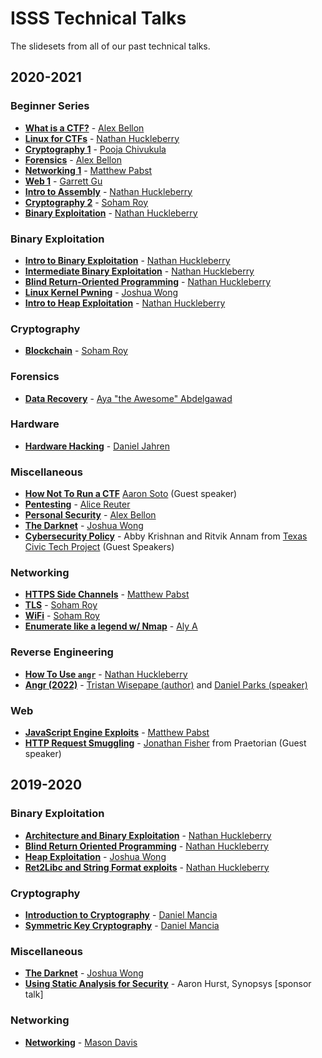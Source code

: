 # ISSS Technical Talks

The slidesets from all of our past technical talks.

## 2020-2021

### Beginner Series
- **[What is a CTF?](beginner-series/What-is-a-CTF.pdf)** - [Alex Bellon](https://github.com/alex-bellon)
- **[Linux for CTFs](beginner-series/Linux-for-CTFs.pdf)** - [Nathan Huckleberry](https://github.com/Nathan-Huckleberry)
- **[Cryptography 1](beginner-series/Cryptography-1.pdf)** - [Pooja Chivukula](https://github.com/poojachiv)
- **[Forensics](beginner-series/Forensics.pdf)** - [Alex Bellon](https://github.com/alex-bellon)
- **[Networking 1](beginner-series/Networking-1.pdf)** - [Matthew Pabst](https://github.com/PabstMatthew)
- **[Web 1](beginner-series/Web-1.pdf)** - [Garrett Gu](https://github.com/garrettgu10)
- **[Intro to Assembly](beginner-series/Intro-to-Assembly.pdf)** - [Nathan Huckleberry](https://github.com/Nathan-Huckleberry)
- **[Cryptography 2](beginner-series/Cryptography-2.pdf)** - [Soham Roy](https://github.com/Soham3-1415)
- **[Binary Exploitation](beginner-series/Binary.pdf)** - [Nathan Huckleberry](https://github.com/Nathan-Huckleberry)

### Binary Exploitation
- **[Intro to Binary Exploitation](Intro-to-Binary.pdf)** - [Nathan Huckleberry](https://github.com/Nathan-Huckleberry)
- **[Intermediate Binary Exploitation](Intermediate-Binary-Exploitation.pdf)** - [Nathan Huckleberry](https://github.com/Nathan-Huckleberry)
- **[Blind Return-Oriented Programming](Blind-Return-Oriented-Programming.pdf)** - [Nathan Huckleberry](https://github.com/Nathan-Huckleberry)
- **[Linux Kernel Pwning](Linux-Kernel-Pwning.pdf)** - [Joshua Wong](https://github.com/JWong101)
- **[Intro to Heap Exploitation](Intro-to-Binary.pdf)** - [Nathan Huckleberry](https://github.com/Nathan-Huckleberry)

### Cryptography
- **[Blockchain](Blockchain.pdf)** - [Soham Roy](https://github.com/Soham3-1415)

### Forensics
- **[Data Recovery](Data-Recovery.pdf)** - [Aya "the Awesome" Abdelgawad](https://github.com/ayaabdelgawad)

### Hardware
- **[Hardware Hacking](Hardware-Hacking.pdf)** - [Daniel Jahren](https://github.com/beegbug)

### Miscellaneous
- **[How Not To Run a CTF](How-Not-To-Run-a-CTF.pdf)** [Aaron Soto](https://twitter.com/_surefire_) (Guest speaker)
- **[Pentesting](Pentesting.pdf)** - [Alice Reuter](https://github.com/alicelambda)
- **[Personal Security](Personal-Security.pdf)** - [Alex Bellon](https://github.com/alex-bellon)
- **[The Darknet](Darknet.pdf)** - [Joshua Wong](https://github.com/JWong101)
- **[Cybersecurity Policy](Cybersecurity-Policy.pdf)** - Abby Krishnan and Ritvik Annam from [Texas Civic Tech Project](https://txctp.org/) (Guest Speakers)

### Networking
- **[HTTPS Side Channels](HTTPS-Side-Channels.pdf)** - [Matthew Pabst](https://github.com/PabstMatthew)
- **[TLS](TLS.pdf)** - [Soham Roy](https://github.com/Soham3-1415)
- **[WiFi](WiFi.pdf)** - [Soham Roy](https://github.com/Soham3-1415)
- **[Enumerate like a legend w/ Nmap](intro-to-nmap.pdf)** - [Aly A](https://github.com/0xh0russ)

### Reverse Engineering
- **[How To Use `angr`](How-To-Use-angr.pdf)** - [Nathan Huckleberry](https://github.com/Nathan-Huckleberry)
- **[Angr (2022)](Angr-2022.pdf)** - [Tristan Wisepape (author)](https://github.com/qwetboy10) and [Daniel Parks (speaker)](https://gitlab.com/danielrparks)

### Web
- **[JavaScript Engine Exploits](JavaScript-Engine-Exploitation.pdf)** - [Matthew Pabst](https://github.com/PabstMatthew)
- **[HTTP Request Smuggling](HTTP&#32;Request&#32;Smuggling.pptx)** - [Jonathan Fisher](https://github.com/jfish7) from Praetorian (Guest speaker)

## 2019-2020

### Binary Exploitation
- **[Architecture and Binary Exploitation](archive/Architecture_and_Binary_Exploitation.pdf)** - [Nathan Huckleberry](https://github.com/Nathan-Huckleberry)
- **[Blind Return Oriented Programming](archive/Blind_Return_Oriented_Programming.pdf)** - [Nathan Huckleberry](https://github.com/Nathan-Huckleberry)
- **[Heap Exploitation](archive/Heap_Exploitation.pdf)** - [Joshua Wong](https://github.com/JWong101)
- **[Ret2Libc and String Format exploits](archive/Ret2Libc_and_String_Format.pdf)** - [Nathan Huckleberry](https://github.com/Nathan-Huckleberry)

### Cryptography
- **[Introduction to Cryptography](archive/Introduction_to_Cryptography.pdf)** - [Daniel Mancia](https://github.com/dmanc)
- **[Symmetric Key Cryptography](archive/Symmetric_Key_Cryptography.pdf)** - [Daniel Mancia](https://github.com/dmanc)

### Miscellaneous
- **[The Darknet](archive/The_Darknet.pdf)** - [Joshua Wong](https://github.com/JWong101)
- **[Using Static Analysis for Security](archive/Using_Static_Analysis_for_Security.pdf)** - Aaron Hurst, Synopsys [sponsor talk]

### Networking
- **[Networking](archive/Networking.pdf)** - [Mason Davis](https://github.com/Mason-D)
